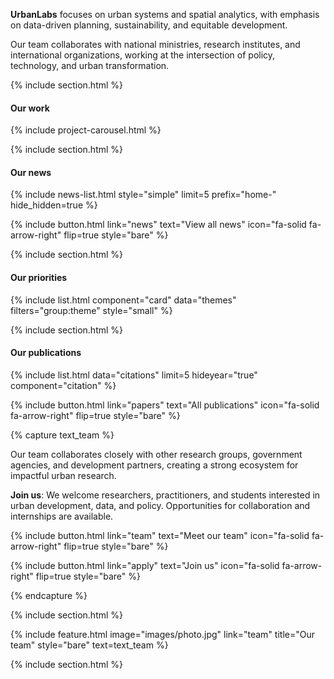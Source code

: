 ---
---

**UrbanLabs** focuses on urban systems and spatial analytics, with emphasis on data-driven planning, sustainability, and equitable development.

Our team collaborates with national ministries, research institutes, and international organizations, working at the intersection of policy, technology, and urban transformation.

{% include section.html %}

#### Our work
{% include project-carousel.html %}

{% include section.html %}

#### Our news

{% include news-list.html style="simple" limit=5 prefix="home-" hide_hidden=true %}

{%
  include button.html
  link="news"
  text="View all news"
  icon="fa-solid fa-arrow-right"
  flip=true
  style="bare"
%}

{% include section.html %}

#### Our priorities

{% include list.html component="card" data="themes" filters="group:theme" style="small" %}

{% include section.html %}


#### Our publications

{% include list.html data="citations" limit=5 hideyear="true" component="citation" %}

{%
  include button.html
  link="papers"
  text="All publications"
  icon="fa-solid fa-arrow-right"
  flip=true
  style="bare"
%}


{% capture text_team %}

Our team collaborates closely with other research groups, government agencies, and development partners, creating a strong ecosystem for impactful urban research.

**Join us**: We welcome researchers, practitioners, and students interested in urban development, data, and policy. Opportunities for collaboration and internships are available.

{%
  include button.html
  link="team"
  text="Meet our team"
  icon="fa-solid fa-arrow-right"
  flip=true
  style="bare"
%}

{%
  include button.html
  link="apply"
  text="Join us"
  icon="fa-solid fa-arrow-right"
  flip=true
  style="bare"
%}

{% endcapture %}

{% include section.html %}

{%
  include feature.html
  image="images/photo.jpg"
  link="team"
  title="Our team"
  style="bare"
  text=text_team
%}




{% include section.html %}
